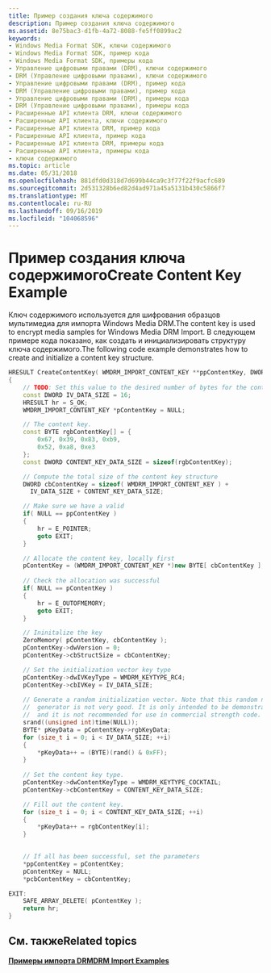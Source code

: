 ```yaml
---
title: Пример создания ключа содержимого
description: Пример создания ключа содержимого
ms.assetid: 8e75bac3-d1fb-4a72-8088-fe5ff0899ac2
keywords:
- Windows Media Format SDK, ключи содержимого
- Windows Media Format SDK, пример кода
- Windows Media Format SDK, примеры кода
- Управление цифровыми правами (DRM), ключи содержимого
- DRM (Управление цифровыми правами), ключи содержимого
- Управление цифровыми правами (DRM), пример кода
- DRM (Управление цифровыми правами), пример кода
- Управление цифровыми правами (DRM), примеры кода
- DRM (Управление цифровыми правами), примеры кода
- Расширенные API клиента DRM, ключи содержимого
- Расширенные API клиента, ключи содержимого
- Расширенные API клиента DRM, пример кода
- Расширенные API клиента, пример кода
- Расширенные API клиента DRM, примеры кода
- Расширенные API клиента, примеры кода
- ключи содержимого
ms.topic: article
ms.date: 05/31/2018
ms.openlocfilehash: 881dfd0d318d7d699b44ca9c3f77f22f9acfc689
ms.sourcegitcommit: 2d531328b6ed82d4ad971a45a5131b430c5866f7
ms.translationtype: MT
ms.contentlocale: ru-RU
ms.lasthandoff: 09/16/2019
ms.locfileid: "104068596"
---
```

# <a name="create-content-key-example"></a><span data-ttu-id="35c2d-119">Пример создания ключа содержимого</span><span class="sxs-lookup"><span data-stu-id="35c2d-119">Create Content Key Example</span></span>

<span data-ttu-id="35c2d-120">Ключ содержимого используется для шифрования образцов мультимедиа для импорта Windows Media DRM.</span><span class="sxs-lookup"><span data-stu-id="35c2d-120">The content key is used to encrypt media samples for Windows Media DRM Import.</span></span> <span data-ttu-id="35c2d-121">В следующем примере кода показано, как создать и инициализировать структуру ключа содержимого.</span><span class="sxs-lookup"><span data-stu-id="35c2d-121">The following code example demonstrates how to create and initialize a content key structure.</span></span>


```C++
HRESULT CreateContentKey( WMDRM_IMPORT_CONTENT_KEY **ppContentKey, DWORD *pcbContentKey)
{
    // TODO: Set this value to the desired number of bytes for the content key data. 
    const DWORD IV_DATA_SIZE = 16;
    HRESULT hr = S_OK;
    WMDRM_IMPORT_CONTENT_KEY *pContentKey = NULL;

    // The content key.
    const BYTE rgbContentKey[] = {
        0x67, 0x39, 0x83, 0xb9,
        0x52, 0xa8, 0xe3
    };        
    const DWORD CONTENT_KEY_DATA_SIZE = sizeof(rgbContentKey);

    // Compute the total size of the content key structure
    DWORD cbContentKey = sizeof( WMDRM_IMPORT_CONTENT_KEY ) +
      IV_DATA_SIZE + CONTENT_KEY_DATA_SIZE;

    // Make sure we have a valid 
    if( NULL == ppContentKey )
    {
        hr = E_POINTER;
        goto EXIT;
    }

    // Allocate the content key, locally first
    pContentKey = (WMDRM_IMPORT_CONTENT_KEY *)new BYTE[ cbContentKey ];
    
    // Check the allocation was successful 
    if( NULL == pContentKey )
    {
        hr = E_OUTOFMEMORY;
        goto EXIT;
    }

    // Ininitalize the key
    ZeroMemory( pContentKey, cbContentKey );
    pContentKey->dwVersion = 0;
    pContentKey->cbStructSize = cbContentKey;

    // Set the initialization vector key type 
    pContentKey->dwIVKeyType = WMDRM_KEYTYPE_RC4;
    pContentKey->cbIVKey = IV_DATA_SIZE;
    
    // Generate a random initialization vector. Note that this random number
    //  generator is not very good. It is only intended to be demonstrative
    //  and it is not recommended for use in commercial strength code.
    srand((unsigned int)time(NULL));
    BYTE* pKeyData = pContentKey->rgbKeyData;
    for (size_t i = 0; i < IV_DATA_SIZE; ++i)
    {
        *pKeyData++ = (BYTE)(rand() & 0xFF); 
    }   
    
    // Set the content key type.
    pContentKey->dwContentKeyType = WMDRM_KEYTYPE_COCKTAIL;
    pContentKey->cbContentKey = CONTENT_KEY_DATA_SIZE;

    // Fill out the content key. 
    for (size_t i = 0; i < CONTENT_KEY_DATA_SIZE; ++i)
    {
        *pKeyData++ = rgbContentKey[i]; 
    }   
    

    // If all has been successful, set the parameters
    *ppContentKey = pContentKey;
    pContentKey = NULL;
    *pcbContentKey = cbContentKey;

EXIT:
    SAFE_ARRAY_DELETE( pContentKey );
    return hr;
}
```



## <a name="related-topics"></a><span data-ttu-id="35c2d-122">См. также</span><span class="sxs-lookup"><span data-stu-id="35c2d-122">Related topics</span></span>

<dl> <dt>

[<span data-ttu-id="35c2d-123">**Примеры импорта DRM**</span><span class="sxs-lookup"><span data-stu-id="35c2d-123">**DRM Import Examples**</span></span>](drm-import-examples.md)
</dt> </dl>

 

 




